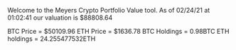 Welcome to the Meyers Crypto Portfolio Value tool. 
As of 02/24/21 at 01:02:41 our valuation is $88808.64 

BTC Price = $50109.96
 ETH Price = $1636.78
BTC Holdings = 0.98BTC
 ETH holdings = 24.255477532ETH 

